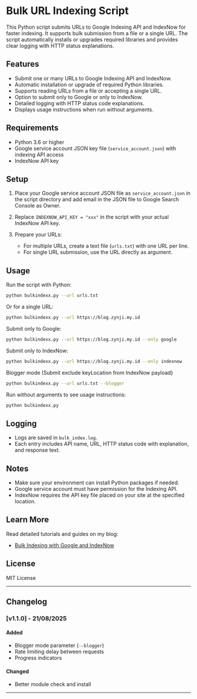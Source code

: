 # Bulk URL Indexing Script

This Python script submits URLs to Google Indexing API and IndexNow for faster indexing. It supports bulk submission from a file or a single URL. The script automatically installs or upgrades required libraries and provides clear logging with HTTP status explanations.

## Features

* Submit one or many URLs to Google Indexing API and IndexNow.
* Automatic installation or upgrade of required Python libraries.
* Supports reading URLs from a file or accepting a single URL.
* Option to submit only to Google or only to IndexNow.
* Detailed logging with HTTP status code explanations.
* Displays usage instructions when run without arguments.

## Requirements

* Python 3.6 or higher
* Google service account JSON key file (`service_account.json`) with indexing API access
* IndexNow API key

## Setup

1. Place your Google service account JSON file as `service_account.json` in the script directory and add email in the JSON file to Google Search Console as Owner.
2. Replace `INDEXNOW_API_KEY = "xxx"` in the script with your actual IndexNow API key.
3. Prepare your URLs:

   * For multiple URLs, create a text file (`urls.txt`) with one URL per line.
   * For single URL submission, use the URL directly as argument.

## Usage

Run the script with Python:

```bash
python bulkindexx.py --url urls.txt
```

Or for a single URL:

```bash
python bulkindexx.py --url https://blog.zynji.my.id
```

Submit only to Google:

```bash
python bulkindexx.py --url https://blog.zynji.my.id --only google
```

Submit only to IndexNow:

```bash
python bulkindexx.py --url https://blog.zynji.my.id --only indexnow
```

Blogger mode (Submit exclude keyLocation from IndexNow payload}

```bash
python bulkindexx.py --url urls.txt --blogger
```

Run without arguments to see usage instructions:

```bash
python bulkindexx.py
```

## Logging

* Logs are saved in `bulk_index.log`.
* Each entry includes API name, URL, HTTP status code with explanation, and response text.

## Notes

* Make sure your environment can install Python packages if needed.
* Google service account must have permission for the Indexing API.
* IndexNow requires the API key file placed on your site at the specified location.

## Learn More

Read detailed tutorials and guides on my blog:
* [Bulk Indexing with Google and IndexNow](https://blog.zynji.my.id/posts/bulkindexx-script-otomatisasi-submit-url-ke-google-indexing-api-dan-indexnow/)

## License

MIT License

---

## Changelog

### [v1.1.0] - 21/08/2025
#### Added
- Blogger mode parameter (`--blogger`)
- Rate limiting delay between requests
- Progress indicators

#### Changed
- Better module check and install

---
